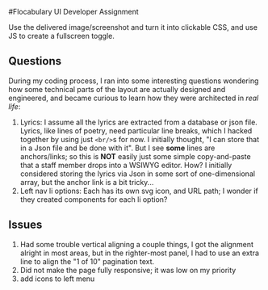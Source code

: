 #Flocabulary UI Developer Assignment

Use the delivered image/screenshot and turn it into clickable CSS, and use JS to create a fullscreen toggle.


## Questions

During my coding process, I ran into some interesting questions wondering how some technical parts of the layout are actually designed and engineered, and became curious to learn how they were architected in *real life*:

1. Lyrics:  I assume all the lyrics are extracted from a database or json file.  Lyrics, like lines of poetry, need particular line breaks, which I hacked together by using just `<br/>`s for now.  I initially thought, "I can store that in a Json file and be done with it".  But I see **some** lines are anchors/links; so this is **NOT** easily just some simple copy-and-paste that a staff member drops into a WSIWYG editor.  How?  I initially considered storing the lyrics via Json in some sort of one-dimensional array, but the anchor link is a bit tricky...
2. Left nav li options:  Each has its own svg icon, and URL path; I wonder if they created components for each li option?  

## Issues
1. Had some trouble vertical aligning a couple things, I got the alignment alright in most areas, but in the righter-most panel, I had to use an extra line to align the "1 of 10" pagination text.
2. Did not make the page fully responsive; it was low on my priority
3. add icons to left menu
